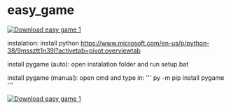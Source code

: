 # easy_game
[![Download easy game 1](https://img.shields.io/sourceforge/dt/easy-game-1.svg)](https://sourceforge.net/projects/easy-game-1/files/latest/download)


instalation:
install python https://www.microsoft.com/en-us/p/python-38/9mssztt1n39l?activetab=pivot:overviewtab

install pygame (auto):
open instalation folder and run setup.bat

install pygame (manual):
open cmd and type in: ''' py -m pip install pygame '''


[![Download easy game 1](https://a.fsdn.com/con/app/sf-download-button)](https://sourceforge.net/projects/easy-game-1/files/latest/download)
